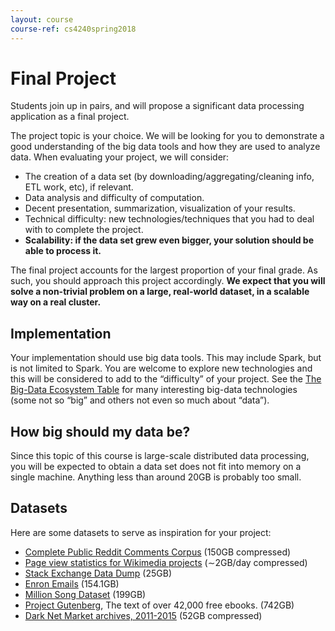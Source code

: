 ```yaml
---
layout: course
course-ref: cs4240spring2018
---
```


# Final Project

Students join up in pairs, and will propose a significant data processing
application as a final project.

The project topic is your choice. We will be looking for you to demonstrate a
good understanding of the big data tools and how they are used to analyze data.
When evaluating your project, we will consider:

- The creation of a data set (by downloading/aggregating/cleaning info, ETL work, etc), if relevant.
- Data analysis and difficulty of computation.
- Decent presentation, summarization, visualization of your results.
- Technical difficulty: new technologies/techniques that you had to deal with to complete the project.
- **Scalability: if the data set grew even bigger, your solution should be able to process it.**

The final project accounts for the largest proportion of your final grade. As
such, you should approach this project accordingly. **We expect that you will
solve a non-trivial problem on a large, real-world dataset, in a scalable way on
a real cluster.**

## Implementation

Your implementation should use big data tools. This may include Spark, but is
not limited to Spark. You are welcome to explore new technologies and this will
be considered to add to the “difficulty” of your project. See the [The Big-Data
Ecosystem Table](http://bigdata.andreamostosi.name/) for many interesting
big-data technologies (some not so “big” and others not even so much about
“data”).

## How big should my data be?

Since this topic of this course is large-scale distributed data processing,
you will be expected to obtain a data set does not fit into memory on a single
machine. Anything less than around 20GB is probably too small.

## Datasets

Here are some datasets to serve as inspiration for your project:

- [Complete Public Reddit Comments Corpus](https://archive.org/details/2015_reddit_comments_corpus) (150GB compressed)
- [Page view statistics for Wikimedia projects](https://dumps.wikimedia.org/other/pagecounts-raw/) (∼2GB/day compressed)
- [Stack Exchange Data Dump](https://archive.org/details/stackexchange) (25GB)
- [Enron Emails](https://www.opensciencedatacloud.org/publicdata/enron-emails) (154.1GB)
- [Million Song Dataset](https://www.opensciencedatacloud.org/publicdata/million-song-dataset) (199GB)
- [Project Gutenberg](https://www.opensciencedatacloud.org/publicdata/gutenberg), The text of over 42,000 free ebooks. (742GB)
- [Dark Net Market archives, 2011-2015](https://archive.org/details/dnmarchives) (52GB compressed)
